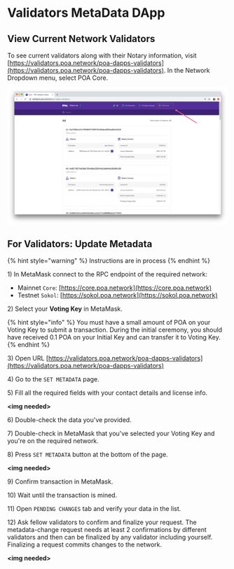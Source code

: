 # Validators MetaData DApp

## View Current Network Validators

To see current validators along with their Notary information, visit [https://validators.poa.network/poa-dapps-validators](https://validators.poa.network/poa-dapps-validators).  In the Network Dropdown menu, select POA Core.

![Select the POA Core to view the current validator set](../../.gitbook/assets/network_dropdown.png)

## For Validators: Update Metadata

{% hint style="warning" %}
Instructions are in process
{% endhint %}

1\) In MetaMask connect to the RPC endpoint of the required network:

* Mainnet `Core`: [https://core.poa.network](https://core.poa.network)
* Testnet `Sokol`: [https://sokol.poa.network](https://sokol.poa.network)

2\) Select your **Voting Key** in MetaMask.

{% hint style="info" %}
You must have a small amount of POA on your Voting Key to submit a transaction. During the initial ceremony, you should  have received 0.1 POA on your Initial Key and can transfer it to Voting Key.
{% endhint %}

3\) Open URL [https://validators.poa.network/poa-dapps-validators](https://validators.poa.network/poa-dapps-validators)

4\) Go to the  `SET METADATA` page.

5\) Fill all the required fields with your contact details and license info.

**&lt;img needed&gt;**

6\) Double-check the data you've provided.

7\) Double-check in MetaMask that you've selected your Voting Key and you're on the required network.

8\) Press `SET METADATA` button at the bottom of the page.

**&lt;img needed&gt;**

9\) Confirm transaction in MetaMask.

10\) Wait until the transaction is mined.

11\) Open `PENDING CHANGES` tab and verify your data in the list.

12\) Ask fellow validators to confirm and finalize your request. The metadata-change request needs at least 2 confirmations by different validators and then can be finalized by any validator including yourself. Finalizing a request commits changes to the network.

**&lt;img needed&gt;**



